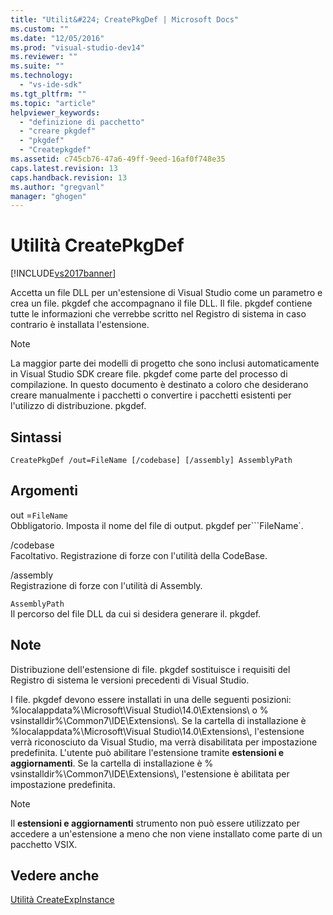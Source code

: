 ```yaml
---
title: "Utilit&#224; CreatePkgDef | Microsoft Docs"
ms.custom: ""
ms.date: "12/05/2016"
ms.prod: "visual-studio-dev14"
ms.reviewer: ""
ms.suite: ""
ms.technology: 
  - "vs-ide-sdk"
ms.tgt_pltfrm: ""
ms.topic: "article"
helpviewer_keywords: 
  - "definizione di pacchetto"
  - "creare pkgdef"
  - "pkgdef"
  - "Createpkgdef"
ms.assetid: c745cb76-47a6-49ff-9eed-16af0f748e35
caps.latest.revision: 13
caps.handback.revision: 13
ms.author: "gregvanl"
manager: "ghogen"
---
```

# Utilit&#224; CreatePkgDef
[!INCLUDE[vs2017banner](../../code-quality/includes/vs2017banner.md)]

Accetta un file DLL per un'estensione di Visual Studio come un parametro e crea un file. pkgdef che accompagnano il file DLL. Il file. pkgdef contiene tutte le informazioni che verrebbe scritto nel Registro di sistema in caso contrario è installata l'estensione.  
  
> [!NOTE]
>  La maggior parte dei modelli di progetto che sono inclusi automaticamente in Visual Studio SDK creare file. pkgdef come parte del processo di compilazione. In questo documento è destinato a coloro che desiderano creare manualmente i pacchetti o convertire i pacchetti esistenti per l'utilizzo di distribuzione. pkgdef.  
  
## Sintassi  
  
```  
CreatePkgDef /out=FileName [/codebase] [/assembly] AssemblyPath  
```  
  
## Argomenti  
 out \=`FileName`  
 Obbligatorio. Imposta il nome del file di output. pkgdef per```FileName`.  
  
 \/codebase  
 Facoltativo. Registrazione di forze con l'utilità della CodeBase.  
  
 \/assembly  
 Registrazione di forze con l'utilità di Assembly.  
  
 `AssemblyPath`  
 Il percorso del file DLL da cui si desidera generare il. pkgdef.  
  
## Note  
 Distribuzione dell'estensione di file. pkgdef sostituisce i requisiti del Registro di sistema le versioni precedenti di Visual Studio.  
  
 I file. pkgdef devono essere installati in una delle seguenti posizioni: %localappdata%\\Microsoft\\Visual Studio\\14.0\\Extensions\\ o % vsinstalldir%\\Common7\\IDE\\Extensions\\. Se la cartella di installazione è %localappdata%\\Microsoft\\Visual Studio\\14.0\\Extensions\\, l'estensione verrà riconosciuto da Visual Studio, ma verrà disabilitata per impostazione predefinita. L'utente può abilitare l'estensione tramite **estensioni e aggiornamenti**. Se la cartella di installazione è % vsinstalldir%\\Common7\\IDE\\Extensions\\, l'estensione è abilitata per impostazione predefinita.  
  
> [!NOTE]
>  Il **estensioni e aggiornamenti** strumento non può essere utilizzato per accedere a un'estensione a meno che non viene installato come parte di un pacchetto VSIX.  
  
## Vedere anche  
 [Utilità CreateExpInstance](../../extensibility/internals/createexpinstance-utility.md)